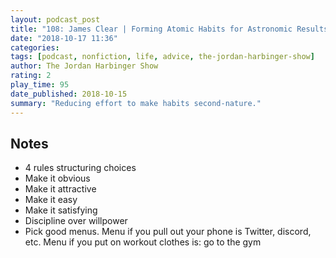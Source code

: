 ```yaml
---
layout: podcast_post
title: "108: James Clear | Forming Atomic Habits for Astronomic Results"
date: "2018-10-17 11:36"
categories:
tags: [podcast, nonfiction, life, advice, the-jordan-harbinger-show]
author: The Jordan Harbinger Show
rating: 2
play_time: 95
date_published: 2018-10-15
summary: "Reducing effort to make habits second-nature."
---
```


## Notes

* 4 rules structuring choices
* Make it obvious
* Make it attractive
* Make it easy
* Make it satisfying
* Discipline over willpower
* Pick good menus. Menu if you pull out your phone is Twitter, discord, etc.
  Menu if you put on workout clothes is: go to the gym

